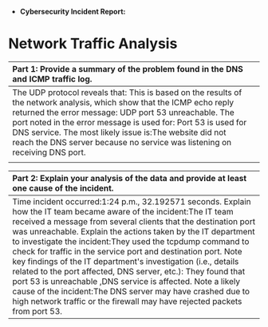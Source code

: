 -   **Cybersecurity Incident Report:**

# **Network Traffic Analysis**

| Part 1: Provide a summary of the problem found in the DNS and ICMP traffic log. |  |
| :---- | :---- |
| The UDP protocol reveals that: This is based on the results of the network analysis, which show that the ICMP echo reply returned the error message: UDP port 53 unreachable. The port noted in the error message is used for: Port 53 is used for DNS service. The most likely issue is:The website did not reach the DNS server because no service was listening on receiving DNS port. |  |
|  |  |

| Part 2: Explain your analysis of the data and provide at least one cause of the incident. |
| :---- |
| Time incident occurred:1:24 p.m., 32.192571 seconds. Explain how the IT team became aware of the incident:The IT team received a message from several clients that the destination port was unreachable. Explain the actions taken by the IT department to investigate the incident:They used the tcpdump command to check for traffic in the service port and destination port. Note key findings of the IT department's investigation (i.e., details related to the port affected, DNS server, etc.): They found that port 53 is unreachable ,DNS service is affected. Note a likely cause of the incident:The DNS server may have crashed due to high network traffic or the firewall may have rejected packets from port 53\. |

 

 

